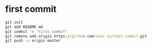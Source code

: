 # first commit

```cmd
git init
git add README.md
git commit -m "first commit"
git remote add origin https://github.com/cesc-yu/test-commit.git
git push -u origin master
```
